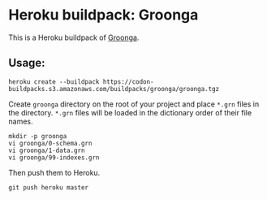 # Heroku buildpack: Groonga

This is a Heroku buildpack of [Groonga](http://groonga.org/).

## Usage:

    heroku create --buildpack https://codon-buildpacks.s3.amazonaws.com/buildpacks/groonga/groonga.tgz

Create `groonga` directory on the root of your project and place `*.grn` files in the directory.
`*.grn` files will be loaded in the dictionary order of their file names.

    mkdir -p groonga
    vi groonga/0-schema.grn
    vi groonga/1-data.grn
    vi groonga/99-indexes.grn

Then push them to Heroku.

    git push heroku master
